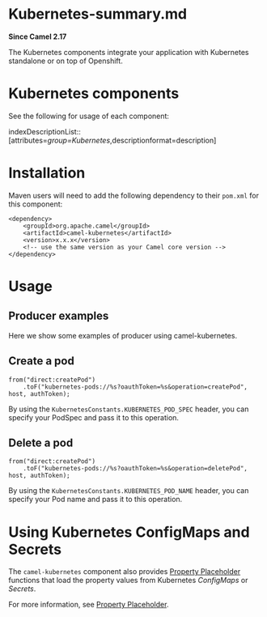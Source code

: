 # Kubernetes-summary.md

**Since Camel 2.17**

The Kubernetes components integrate your application with Kubernetes
standalone or on top of Openshift.

# Kubernetes components

See the following for usage of each component:

indexDescriptionList::\[attributes=*group=Kubernetes*,descriptionformat=description\]

# Installation

Maven users will need to add the following dependency to their `pom.xml`
for this component:

    <dependency>
        <groupId>org.apache.camel</groupId>
        <artifactId>camel-kubernetes</artifactId>
        <version>x.x.x</version>
        <!-- use the same version as your Camel core version -->
    </dependency>

# Usage

## Producer examples

Here we show some examples of producer using camel-kubernetes.

## Create a pod

    from("direct:createPod")
        .toF("kubernetes-pods://%s?oauthToken=%s&operation=createPod", host, authToken);

By using the `KubernetesConstants.KUBERNETES_POD_SPEC` header, you can
specify your PodSpec and pass it to this operation.

## Delete a pod

    from("direct:createPod")
        .toF("kubernetes-pods://%s?oauthToken=%s&operation=deletePod", host, authToken);

By using the `KubernetesConstants.KUBERNETES_POD_NAME` header, you can
specify your Pod name and pass it to this operation.

# Using Kubernetes ConfigMaps and Secrets

The `camel-kubernetes` component also provides [Property
Placeholder](#manual:ROOT:using-propertyplaceholder.adoc) functions that
load the property values from Kubernetes *ConfigMaps* or *Secrets*.

For more information, see [Property
Placeholder](#manual:ROOT:using-propertyplaceholder.adoc).
